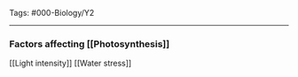 Tags: #000-Biology/Y2

---
### Factors affecting [[Photosynthesis]]
[[Light intensity]]
[[Water stress]]
